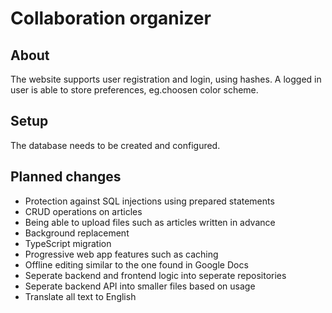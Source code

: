 # Collaboration organizer

## About

The website supports user registration and login, using hashes. A logged in user is able to store preferences, eg.choosen color scheme.

## Setup

The database needs to be created and configured.

## Planned changes

- Protection against SQL injections using prepared statements
- CRUD operations on articles
- Being able to upload files such as articles written in advance
- Background replacement
- TypeScript migration
- Progressive web app features such as caching
- Offline editing similar to the one found in Google Docs
- Seperate backend and frontend logic into seperate repositories
- Seperate backend API into smaller files based on usage
- Translate all text to English
